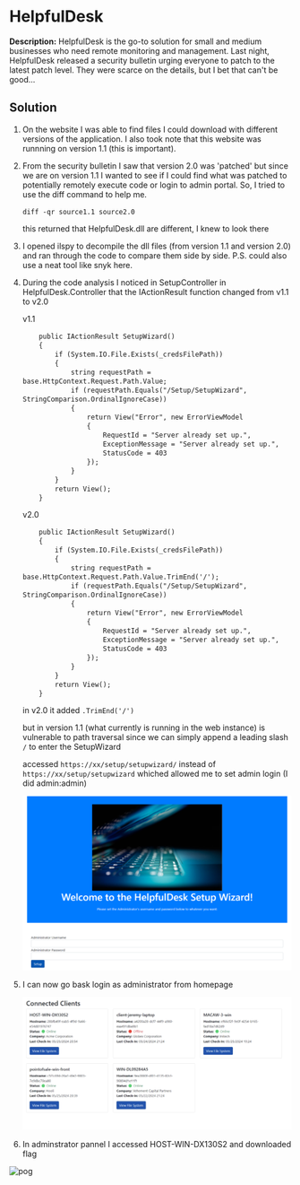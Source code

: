 # HelpfulDesk 
**Description:** HelpfulDesk is the go-to solution for small and medium businesses who need remote monitoring and management. Last night, HelpfulDesk released a security bulletin urging everyone to patch to the latest patch level. They were scarce on the details, but I bet that can't be good...

## Solution
1. On the website I was able to find files I could download with different versions of the application. I also took note that this website was runnning on version 1.1 (this is important).

1. From the security bulletin I saw that version 2.0 was 'patched' but since we are on version 1.1 I wanted to see if I could find what was patched to potentially remotely execute code or login to admin portal. So, I tried to use the diff command to help me.
	```
	diff -qr source1.1 source2.0
	```
	this returned that HelpfulDesk.dll are different, I knew to look there

1. I opened ilspy to decompile the dll files (from version 1.1 and version 2.0) and ran through the code to compare them side by side. P.S. could also use a neat tool like snyk here.

1. During the code analysis I noticed in SetupController in HelpfulDesk.Controller that the IActionResult function changed from v1.1 to v2.0
	
	v1.1
	``` 
		public IActionResult SetupWizard()
		{
			if (System.IO.File.Exists(_credsFilePath))
			{
				string requestPath = base.HttpContext.Request.Path.Value;
				if (requestPath.Equals("/Setup/SetupWizard", StringComparison.OrdinalIgnoreCase))
				{
					return View("Error", new ErrorViewModel
					{
						RequestId = "Server already set up.",
						ExceptionMessage = "Server already set up.",
						StatusCode = 403
					});
				}
			}
			return View();
		}
	```

	v2.0
	```
		public IActionResult SetupWizard()
		{
			if (System.IO.File.Exists(_credsFilePath))
			{
				string requestPath = base.HttpContext.Request.Path.Value.TrimEnd('/');
				if (requestPath.Equals("/Setup/SetupWizard", StringComparison.OrdinalIgnoreCase))
				{
					return View("Error", new ErrorViewModel
					{
						RequestId = "Server already set up.",
						ExceptionMessage = "Server already set up.",
						StatusCode = 403
					});
				}
			}
			return View();
		}
	```

	in v2.0 it added `.TrimEnd('/')`

	but in version 1.1 (what currently is running in the web instance) is vulnerable to path traversal since we can simply append a leading slash `/` to enter the SetupWizard

	accessed `https://xx/setup/setupwizard/` instead of `https://xx/setup/setupwizard` whiched allowed me to set admin login (I did admin:admin)

	![set password](./screenshots/helpfuldesk_login.png)

5. I can now go bask login as administrator from homepage

	![admin panel](./screenshots/helpfuldesk_admin.png)

6. In adminstrator pannel I accessed HOST-WIN-DX130S2 and downloaded flag

![pog](https://media.giphy.com/media/8jfb9Oe30wYgSZJubA/giphy.gif?cid=790b7611z47j8j9pi7rbqfifs52cwpvp88p6v9kq8zve124f&ep=v1_gifs_search&rid=giphy.gif&ct=g)